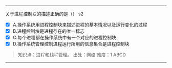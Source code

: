 ---
关于进程控制块的描述正确的是（） s2
- [x] A.操作系统用进程控制块来描述进程的基本情况以及运行变化的过程
- [x] B.进程控制块是进程存在的唯一标志
- [x] C.每个进程都在操作系统中有一个对应的进程控制块
- [x] D.操作系统管理控制进程运行所用的信息集合是进程控制块

> 知识点：进程和线程管理。
> 出处：网络
> 难度：1
> ABCD

---
